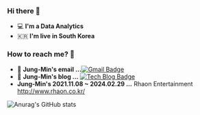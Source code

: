 ### Hi there 👋
 - 💻   **I'm a Data Analytics**
 - 🇰🇷  **I'm live in South Korea**

### How to reach me? 🤔
- 📮  **Jung-Min's email ...**[![Gmail Badge](https://img.shields.io/badge/Gmail-d14836?style=flat-square&logo=Gmail&logoColor=white&link=mailto:kjmin0807@gmail.com)](mailto:kjmin0807@gmail.com)
- 📒  **Jung-Min's blog ...** [![Tech Blog Badge](http://img.shields.io/badge/-Tech%20blog-black?style=flat-square&logo=blogger&logoColor=white&link=https://kjm94.github.io/)](https://kjm94.github.io/)
- **Jung-Min's 2021.11.08 ~ 2024.02.29  ...** Rhaon Entertainment http://www.rhaon.co.kr/


![Anurag's GitHub stats](https://github-readme-stats.vercel.app/api?username=kjm94&show_icons=true&theme=cobalt)

